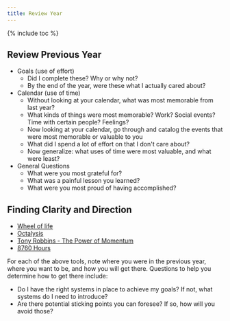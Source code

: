 ```yaml
---
title: Review Year
---
```


{% include toc %}

## Review Previous Year
- Goals (use of effort)
  - Did I complete these? Why or why not?
  - By the end of the year, were these what I actually cared about?
- Calendar (use of time)
  - Without looking at your calendar, what was most memorable from last year?
  - What kinds of things were most memorable? Work? Social events? Time with certain people? Feelings?
  - Now looking at your calendar, go through and catalog the events that were most memorable or valuable to you
  - What did I spend a lot of effort on that I don't care about?
  - Now generalize: what uses of time were most valuable, and what were least?
- General Questions
  - What were you most grateful for?
  - What was a painful lesson you learned?
  - What were you most proud of having accomplished?


## Finding Clarity and Direction
- [Wheel of life](http://www.startofhappiness.com/wheel-of-life-a-self-assessment-tool/)
- [Octalysis](http://yukaichou.com/lifestyle-gamification/gamify-life-year-challenge/)
- [Tony Robbins - The Power of Momentum](https://www.tonyrobbins.com/pdfs/Momentum2006.pdf)
- [8760 Hours](https://alexvermeer.com/8760hours/)

For each of the above tools, note where you were in the previous year, where you want to be, and how you will get there. Questions to help you determine how to get there include:
- Do I have the right systems in place to achieve my goals? If not, what systems do I need to introduce?
- Are there potential sticking points you can foresee? If so, how will you avoid those?
